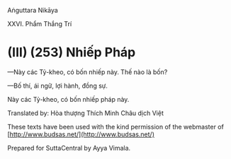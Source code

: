 Aṅguttara Nikāya

XXVI. Phẩm Thắng Trí

# (III) (253) Nhiếp Pháp

—Này các Tỷ-kheo, có bốn nhiếp này. Thế nào là bốn?

—Bố thí, ái ngữ, lợi hành, đồng sự.

Này các Tỷ-kheo, có bốn nhiếp pháp này.

Translated by: Hòa thượng Thích Minh Châu dịch Việt

These texts have been used with the kind permission of the webmaster of [http://www.budsas.net/](http://www.budsas.net/)

Prepared for SuttaCentral by Ayya Vimala.